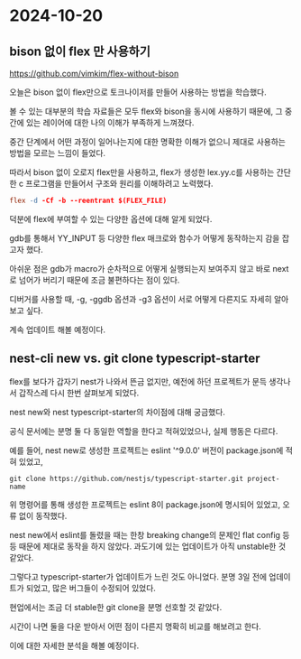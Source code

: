 # 2024-10-20

## bison 없이 flex 만 사용하기

<https://github.com/vimkim/flex-without-bison>

오늘은 bison 없이 flex만으로 토크나이저를 만들어 사용하는 방법을 학습했다.

볼 수 있는 대부분의 학습 자료들은 모두 flex와 bison을 동시에 사용하기 때문에,
그 중간에 있는 레이어에 대한 나의 이해가 부족하게 느껴졌다.

중간 단계에서 어떤 과정이 일어나는지에 대한 명확한 이해가 없으니
제대로 사용하는 방법을 모르는 느낌이 들었다.

따라서 bison 없이 오로지 flex만을 사용하고, flex가 생성한 lex.yy.c를 사용하는
간단한 c 프로그램을 만들어서 구조와 원리를 이해하려고 노력했다.

```lex
flex -d -Cf -b --reentrant $(FLEX_FILE)
```

덕분에 flex에 부여할 수 있는 다양한 옵션에 대해 알게 되었다.

gdb를 통해서 YY_INPUT 등 다양한 flex 매크로와 함수가 어떻게 동작하는지 감을 잡고자 했다.

아쉬운 점은 gdb가 macro가 순차적으로 어떻게 실행되는지 보여주지 않고
바로 next로 넘어가 버리기 때문에 조금 불편하다는 점이 있다.

디버거를 사용할 때, -g, -ggdb 옵션과 -g3 옵션이 서로 어떻게 다른지도
자세히 알아보고 싶다.

계속 업데이트 해볼 예정이다.

## nest-cli new vs. git clone typescript-starter

flex를 보다가 갑자기 nest가 나와서 뜬금 없지만, 예전에 하던 프로젝트가 문득 생각나서
갑작스레 다시 한번 살펴보게 되었다.

nest new와 nest typescript-starter의 차이점에 대해 궁금했다.

공식 문서에는 분명 둘 다 동일한 역할을 한다고 적혀있었으나, 실제 행동은 다르다.

예를 들어, nest new로 생성한 프로젝트는 eslint '^9.0.0' 버전이 package.json에 적혀 있었고,

```
git clone https://github.com/nestjs/typescript-starter.git project-name
```

위 명령어를 통해 생성한 프로젝트는 eslint 8이 package.json에 명시되어 있었고,
오류 없이 동작했다.

nest new에서 eslint를 돌렸을 때는 한창 breaking change의 문제인 flat config 등등 때문에
제대로 동작을 하지 않았다. 과도기에 있는 업데이트가 아직 unstable한 것 같았다.

그렇다고 typescript-starter가 업데이트가 느린 것도 아니었다. 분명 3일 전에 업데이트가
되었고, 많은 버그들이 수정되어 있었다.

현업에서는 조금 더 stable한 git clone을 분명 선호할 것 같았다.

시간이 나면 둘을 다운 받아서 어떤 점이 다른지 명확히 비교를 해보려고 한다.

이에 대한 자세한 분석을 해볼 예정이다.
